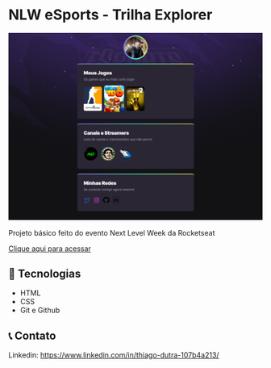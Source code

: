 # NLW eSports - Trilha Explorer

![preview](./.github/preview.png)

Projeto básico feito do evento Next Level Week da Rocketseat

[Clique aqui para acessar](https://thiagoduutra.github.io/nlw-esports-explorer)

## 🔨 Tecnologias

- HTML
- CSS
- Git e Github

## 📞 Contato

Linkedin: https://www.linkedin.com/in/thiago-dutra-107b4a213/
